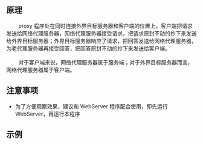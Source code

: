 ## 原理

&emsp;&emsp; proxy 程序处在同时连接外界目标服务器和客户端的位置上。客户端把请求发送给网络代理服务器，网络代理服务器接受请求，把请求原封不动的抄下来发送给外界目标服务器；外界目标服务器响应了请求，把回答发送给网络代理服务器，为老代理服务器再接受回答，把回答原封不动的抄下来发送给客户端。<br><br>
&emsp;&emsp; 对于客户端来说，网络代理服务器属于服务端；对于外界目标服务器而言，网络代理服务器属于客户端。

## 注意事项

+ 为了方便观察效果，建议和 WebServer 程序配合使用，即先运行  WebServer，再运行本程序

## 示例
